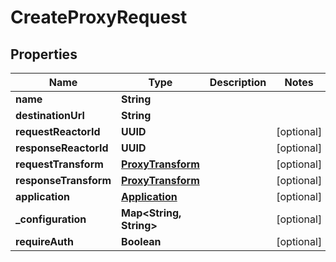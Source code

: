 

# CreateProxyRequest


## Properties

| Name | Type | Description | Notes |
|------------ | ------------- | ------------- | -------------|
|**name** | **String** |  |  |
|**destinationUrl** | **String** |  |  |
|**requestReactorId** | **UUID** |  |  [optional] |
|**responseReactorId** | **UUID** |  |  [optional] |
|**requestTransform** | [**ProxyTransform**](ProxyTransform.md) |  |  [optional] |
|**responseTransform** | [**ProxyTransform**](ProxyTransform.md) |  |  [optional] |
|**application** | [**Application**](Application.md) |  |  [optional] |
|**_configuration** | **Map&lt;String, String&gt;** |  |  [optional] |
|**requireAuth** | **Boolean** |  |  [optional] |



